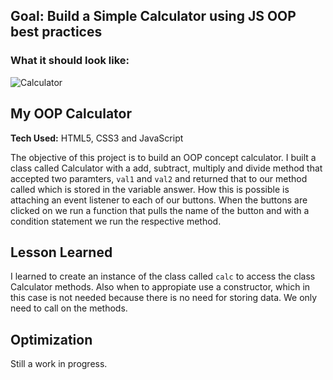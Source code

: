 ## Goal: Build a Simple Calculator using JS OOP best practices

### What it should look like:

![Calculator](calculator.jpg)

## My OOP Calculator
**Tech Used:** HTML5, CSS3 and JavaScript

The objective of this project is to build an OOP concept calculator. I built a class called Calculator with a add, subtract, multiply and divide method that accepted two paramters, `val1` and `val2` and returned that to our method called which is stored in the variable answer. How this is possible is attaching an event listener to each of our buttons. When the buttons are clicked on we run a function that pulls the name of the button and with a condition statement we run the respective method.

## Lesson Learned

I learned to create an instance of the class called `calc` to access the class Calculator methods. Also when to appropiate use a constructor, which in this case is not needed because there is no need for storing data. We only need to call on the methods.

## Optimization

Still a work in progress.
